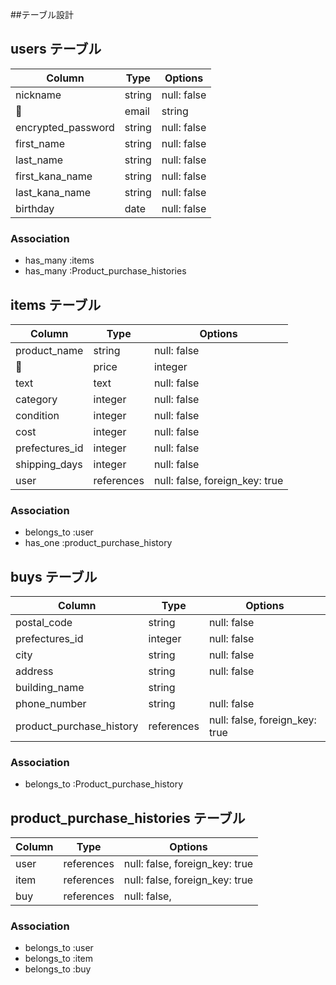 ##テーブル設計

## users テーブル

| Column             | Type   | Options                  |
| ------------------ | ------ | ------------------------ |
| nickname           | string | null: false              |
| email              | string | null: false,unique: true |
| encrypted_password | string | null: false              |
| first_name         | string | null: false              |
| last_name          | string | null: false              |
| first_kana_name    | string | null: false              |
| last_kana_name     | string | null: false              |
| birthday           | date   | null: false              |

### Association

- has_many :items
- has_many :Product_purchase_histories 

##  items テーブル

| Column            | Type       | Options                        |
| ----------------- | ---------- | ------------------------------ |
| product_name      | string     | null: false                    |
| price             | integer    | null: false                    |
| text              | text       | null: false                    |
| category          | integer    | null: false                    |
| condition         | integer    | null: false                    |
| cost              | integer    | null: false                    |
| prefectures_id    | integer    | null: false                    |
| shipping_days     | integer    | null: false                    |
| user              | references | null: false, foreign_key: true |


### Association
- belongs_to :user
- has_one :product_purchase_history



##  buys テーブル

| Column                   | Type       | Options                        |
| ------------------------ | -----------| ------------------------------ |
| postal_code              | string     | null: false                    |
| prefectures_id           | integer    | null: false                    |
| city                     | string     | null: false                    |
| address                  | string     | null: false                    |
| building_name            | string     |                                |
| phone_number             | string     | null: false                    |
| product_purchase_history | references | null: false, foreign_key: true |


### Association
- belongs_to :Product_purchase_history


##  product_purchase_histories テーブル

| Column | Type       | Options                        |
| -------| -----------| ------------------------------ |
| user   | references | null: false, foreign_key: true |
| item   | references | null: false, foreign_key: true |
| buy    | references | null: false,                   |

### Association
- belongs_to :user 
- belongs_to :item 
- belongs_to :buy 